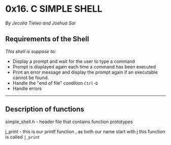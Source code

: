 
# 0x16. C **SIMPLE SHELL**

*By Jecolia Tieleo and Joshua Sai*

## **Requirements of the Shell**

*This shell is suppose to:*

* Display a prompt and wait for the user to type a command
* Prompt is displayed again each time a command has been executed
* Print an error message and display the prompt again if an executable cannot be found.
* Handle the "end of file" condition `Ctrl-D`
* Handle errors

---
## Description of functions

simple_shell.h - header file that contains function prototypes

j_print - this is our printf function , as both our name start with j this function is called `j_print`
